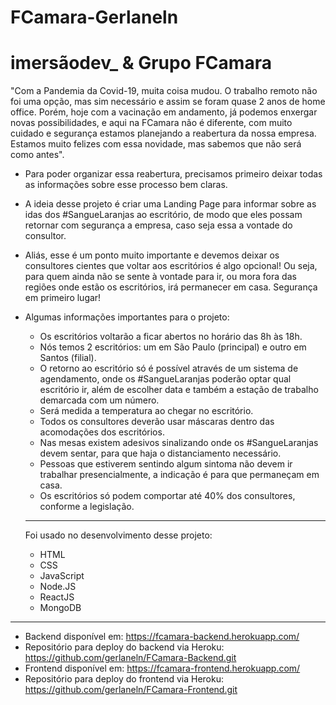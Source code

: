 # FCamara-Gerlaneln
# imersãodev_ & Grupo FCamara

"Com a Pandemia da Covid-19, muita coisa mudou. O trabalho remoto não foi uma opção, mas sim necessário e assim se foram quase 2 anos de home office. Porém, hoje com a vacinação em andamento, já podemos enxergar novas possibilidades, e aqui na FCamara não é diferente, com muito cuidado e segurança estamos planejando a reabertura da nossa empresa. Estamos muito felizes com essa novidade, mas sabemos que não será como antes".

- Para poder organizar essa reabertura, precisamos primeiro deixar todas as informações sobre esse processo bem claras.
- A ideia desse projeto é criar uma Landing Page para informar sobre as idas dos #SangueLaranjas ao escritório, de modo que eles possam retornar com segurança a empresa, caso seja essa a vontade do consultor. 
- Aliás, esse é um ponto muito importante e devemos deixar os consultores cientes que voltar aos escritórios é algo opcional! Ou seja, para quem ainda não se sente à vontade para ir, ou mora fora das regiões onde estão os escritórios, irá permanecer em casa. Segurança em primeiro lugar!

- Algumas informações importantes para o projeto:
    - Os escritórios voltarão a ficar abertos no horário das 8h às 18h.
    - Nós temos 2 escritórios: um em São Paulo (principal) e outro em Santos (filial).
    - O retorno ao escritório só é possível através de um sistema de agendamento, onde os #SangueLaranjas poderão optar qual escritório ir, além de escolher data e também a estação de trabalho demarcada com um número.
    - Será medida a temperatura ao chegar no escritório.
    - Todos os consultores deverão usar máscaras dentro das acomodações dos escritórios.
    - Nas mesas existem adesivos sinalizando onde os #SangueLaranjas devem sentar, para que haja o distanciamento necessário.
    - Pessoas que estiverem sentindo algum sintoma não devem ir trabalhar presencialmente, a indicação é para que permaneçam em casa.
    - Os escritórios só podem comportar até 40% dos consultores, conforme a legislação.
    
    ---
    
    Foi usado no desenvolvimento desse projeto:
    - HTML
    - CSS
    - JavaScript
    - Node.JS
    - ReactJS
    - MongoDB

---

 - Backend disponível em: https://fcamara-backend.herokuapp.com/
 - Repositório para deploy do backend via Heroku: https://github.com/gerlaneln/FCamara-Backend.git
 - Frontend disponível em: https://fcamara-frontend.herokuapp.com/
 - Repositório para deploy do frontend via Heroku: https://github.com/gerlaneln/FCamara-Frontend.git
